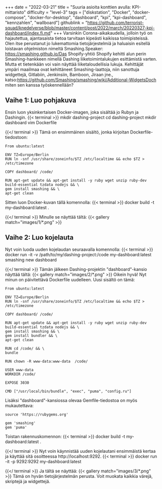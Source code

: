+++
date = "2022-03-21"
title = "Suuria asioita konttien avulla: KPI-mittaristo"
difficulty = "level-3"
tags = ["diskstation", "Docker", "docker-compose", "docker-for-desktop", "dashboard", "kpi", "kpi-dashboard", "kennzahlen", "wallboard"]
githublink = "https://github.com/terrorist-squad/knedelverse/blob/master/content/post/2022/march/20220327-kpi-dashboard/index.fi.md"
+++
Varsinkin Corona-aikakaudella, jolloin työ on hajautettua, ajantasaista tietoa tarvitaan kipeästi kaikissa toimipisteissä. Olen itse perustanut jo lukemattomia tietojärjestelmiä ja haluaisin esitellä loistavan ohjelmiston nimeltä Smashing.Speaker: https://smashing.github.io/Das Shopify-yhtiö Shopify kehitti alun perin Smashing-hankkeen nimellä Dashing liiketoimintalukujen esittämistä varten. Mutta et tietenkään voi vain näyttää liiketaloudellisia lukuja. Kehittäjät ympäri maailmaa ovat kehittäneet Smashing-laattoja, niin sanottuja widgettejä, Gitlabiin, Jenkinsiin, Bamboon, Jiraan jne., katso:https://github.com/Smashing/smashing/wiki/Additional-WidgetsDoch miten sen kanssa työskennellään?
## Vaihe 1: Luo pohjakuva
Ensin luon yksinkertaisen Docker-imagen, joka sisältää jo Rubyn ja Dashingin.
{{< terminal >}}
mkdir dashing-project
cd dashing-project
mkdir dashboard
vim Dockerfile

{{</ terminal >}}
Tämä on ensimmäinen sisältö, jonka kirjoitan Dockerfile-tiedostoon:
```
From ubuntu:latest
 
ENV TZ=Europe/Berlin
RUN ln -snf /usr/share/zoneinfo/$TZ /etc/localtime && echo $TZ > /etc/timezone

COPY dashboard/ /code/

RUN apt-get update && apt-get install -y ruby wget unzip ruby-dev build-essential tzdata nodejs && \
gem install smashing && \
apt-get clean

```
Sitten luon Docker-kuvan tällä komennolla:
{{< terminal >}}
docker build -t my-dashboard:latest .

{{</ terminal >}}
Minulle se näyttää tältä:
{{< gallery match="images/1/*.png" >}}

## Vaihe 2: Luo kojelauta
Nyt voin luoda uuden kojelaudan seuraavalla komennolla:
{{< terminal >}}
docker run -it -v /path/to/my/dashing-project:/code my-dashboard:latest smashing new dashboard

{{</ terminal >}}
Tämän jälkeen Dashing-projektin "dashboard"-kansio näyttää tältä:
{{< gallery match="images/2/*.png" >}}
Oikein hyvä! Nyt minun on päivitettävä Dockerfile uudelleen. Uusi sisältö on tämä:
```
From ubuntu:latest
 
ENV TZ=Europe/Berlin
RUN ln -snf /usr/share/zoneinfo/$TZ /etc/localtime && echo $TZ > /etc/timezone
 
COPY dashboard/ /code/
 
RUN apt-get update && apt-get install -y ruby wget unzip ruby-dev build-essential tzdata nodejs && \
gem install smashing && \
gem install bundler && \
apt-get clean
 
RUN cd /code/ && \
bundle
 
RUN chown -R www-data:www-data  /code/

USER www-data
WORKDIR /code/

EXPOSE 3030

CMD ["/usr/local/bin/bundle", "exec", "puma", "config.ru"]

```
Lisäksi "dashboard"-kansiossa olevaa Gemfile-tiedostoa on myös mukautettava:
```
source 'https://rubygems.org'

gem 'smashing'
gem 'puma'

```
Toistan rakennuskomennon:
{{< terminal >}}
docker build -t my-dashboard:latest .

{{</ terminal >}}
Nyt voin käynnistää uuden kojelautani ensimmäistä kertaa ja käyttää sitä osoitteessa http://localhost:9292.
{{< terminal >}}
docker run -it -p 9292:9292 my-dashboard:latest

{{</ terminal >}}
Ja tältä se näyttää:
{{< gallery match="images/3/*.png" >}}
Tämä on hyvän tietojärjestelmän perusta. Voit muokata kaikkia värejä, skriptejä ja widgettejä.
